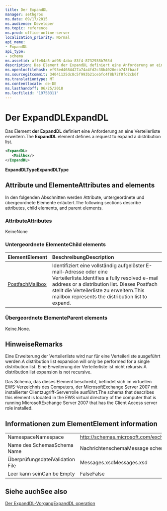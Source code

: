 ```yaml
---
title: Der ExpandDL
manager: sethgros
ms.date: 09/17/2015
ms.audience: Developer
ms.topic: reference
ms.prod: office-online-server
localization_priority: Normal
api_name:
- ExpandDL
api_type:
- schema
ms.assetid: affe84a5-ad98-4aba-83f4-8732938b763d
description: Das Element der ExpandDL definiert eine Anforderung an eine Verteilerliste erweitern.
ms.openlocfilehash: ef93ed4684427a74a4fd2c38b4020ecb743fbaaf
ms.sourcegitcommit: 34041125dc8c5f993b21cebfc4f8b72f0fd2cb6f
ms.translationtype: MT
ms.contentlocale: de-DE
ms.lasthandoff: 06/25/2018
ms.locfileid: "19758311"
---
```

# <a name="expanddl"></a><span data-ttu-id="4fde2-103">Der ExpandDL</span><span class="sxs-lookup"><span data-stu-id="4fde2-103">ExpandDL</span></span>

<span data-ttu-id="4fde2-104">Das Element **der ExpandDL** definiert eine Anforderung an eine Verteilerliste erweitern.</span><span class="sxs-lookup"><span data-stu-id="4fde2-104">The **ExpandDL** element defines a request to expand a distribution list.</span></span> 
  
```xml
<ExpandDL>
   <Mailbox/>
</ExpandDL>
```

 <span data-ttu-id="4fde2-105">**ExpandDLType**</span><span class="sxs-lookup"><span data-stu-id="4fde2-105">**ExpandDLType**</span></span>
## <a name="attributes-and-elements"></a><span data-ttu-id="4fde2-106">Attribute und Elemente</span><span class="sxs-lookup"><span data-stu-id="4fde2-106">Attributes and elements</span></span>

<span data-ttu-id="4fde2-107">In den folgenden Abschnitten werden Attribute, untergeordnete und übergeordnete Elemente erläutert.</span><span class="sxs-lookup"><span data-stu-id="4fde2-107">The following sections describe attributes, child elements, and parent elements.</span></span>
  
### <a name="attributes"></a><span data-ttu-id="4fde2-108">Attribute</span><span class="sxs-lookup"><span data-stu-id="4fde2-108">Attributes</span></span>

<span data-ttu-id="4fde2-109">Keine</span><span class="sxs-lookup"><span data-stu-id="4fde2-109">None</span></span>
  
### <a name="child-elements"></a><span data-ttu-id="4fde2-110">Untergeordnete Elemente</span><span class="sxs-lookup"><span data-stu-id="4fde2-110">Child elements</span></span>

|<span data-ttu-id="4fde2-111">**Element**</span><span class="sxs-lookup"><span data-stu-id="4fde2-111">**Element**</span></span>|<span data-ttu-id="4fde2-112">**Beschreibung**</span><span class="sxs-lookup"><span data-stu-id="4fde2-112">**Description**</span></span>|
|:-----|:-----|
|[<span data-ttu-id="4fde2-113">Postfach</span><span class="sxs-lookup"><span data-stu-id="4fde2-113">Mailbox</span></span>](mailbox.md) <br/> |<span data-ttu-id="4fde2-114">Identifiziert eine vollständig aufgelöster E-mail-Adresse oder eine Verteilerliste.</span><span class="sxs-lookup"><span data-stu-id="4fde2-114">Identifies a fully resolved e-mail address or a distribution list.</span></span> <span data-ttu-id="4fde2-115">Dieses Postfach stellt die Verteilerliste zu erweitern.</span><span class="sxs-lookup"><span data-stu-id="4fde2-115">This mailbox represents the distribution list to expand.</span></span>  <br/> |
   
### <a name="parent-elements"></a><span data-ttu-id="4fde2-116">Übergeordnete Elemente</span><span class="sxs-lookup"><span data-stu-id="4fde2-116">Parent elements</span></span>

<span data-ttu-id="4fde2-117">Keine.</span><span class="sxs-lookup"><span data-stu-id="4fde2-117">None.</span></span>
  
## <a name="remarks"></a><span data-ttu-id="4fde2-118">Hinweise</span><span class="sxs-lookup"><span data-stu-id="4fde2-118">Remarks</span></span>

<span data-ttu-id="4fde2-119">Eine Erweiterung der Verteilerliste wird nur für eine Verteilerliste ausgeführt werden.</span><span class="sxs-lookup"><span data-stu-id="4fde2-119">A distribution list expansion will only be performed for a single distribution list.</span></span> <span data-ttu-id="4fde2-120">Eine Erweiterung der Verteilerliste ist nicht rekursiv.</span><span class="sxs-lookup"><span data-stu-id="4fde2-120">A distribution list expansion is not recursive.</span></span>
  
<span data-ttu-id="4fde2-121">Das Schema, das dieses Element beschreibt, befindet sich im virtuellen EWS-Verzeichnis des Computers, der MicrosoftExchange Server 2007 mit installierter Clientzugriff-Serverrolle ausführt.</span><span class="sxs-lookup"><span data-stu-id="4fde2-121">The schema that describes this element is located in the EWS virtual directory of the computer that is running MicrosoftExchange Server 2007 that has the Client Access server role installed.</span></span>
  
## <a name="element-information"></a><span data-ttu-id="4fde2-122">Informationen zum Element</span><span class="sxs-lookup"><span data-stu-id="4fde2-122">Element information</span></span>

|||
|:-----|:-----|
|<span data-ttu-id="4fde2-123">Namespace</span><span class="sxs-lookup"><span data-stu-id="4fde2-123">Namespace</span></span>  <br/> |http://schemas.microsoft.com/exchange/services/2006/messages  <br/> |
|<span data-ttu-id="4fde2-124">Name des Schemas</span><span class="sxs-lookup"><span data-stu-id="4fde2-124">Schema Name</span></span>  <br/> |<span data-ttu-id="4fde2-125">Nachrichtenschema</span><span class="sxs-lookup"><span data-stu-id="4fde2-125">Message schema</span></span>  <br/> |
|<span data-ttu-id="4fde2-126">Überprüfungsdatei</span><span class="sxs-lookup"><span data-stu-id="4fde2-126">Validation File</span></span>  <br/> |<span data-ttu-id="4fde2-127">Messages.xsd</span><span class="sxs-lookup"><span data-stu-id="4fde2-127">Messages.xsd</span></span>  <br/> |
|<span data-ttu-id="4fde2-128">Leer kann sein</span><span class="sxs-lookup"><span data-stu-id="4fde2-128">Can be Empty</span></span>  <br/> |<span data-ttu-id="4fde2-129">False</span><span class="sxs-lookup"><span data-stu-id="4fde2-129">False</span></span>  <br/> |
   
## <a name="see-also"></a><span data-ttu-id="4fde2-130">Siehe auch</span><span class="sxs-lookup"><span data-stu-id="4fde2-130">See also</span></span>



[<span data-ttu-id="4fde2-131">Der ExpandDL-Vorgang</span><span class="sxs-lookup"><span data-stu-id="4fde2-131">ExpandDL operation</span></span>](expanddl-operation.md)

